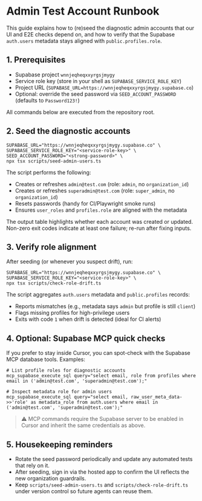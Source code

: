# Admin Test Account Runbook

This guide explains how to (re)seed the diagnostic admin accounts that our UI and E2E checks depend on, and how to verify that the Supabase `auth.users` metadata stays aligned with `public.profiles.role`.

## 1. Prerequisites

- Supabase project `wnnjeqheqxxyrgsjmygy`
- Service role key (store in your shell as `SUPABASE_SERVICE_ROLE_KEY`)
- Project URL (`SUPABASE_URL=https://wnnjeqheqxxyrgsjmygy.supabase.co`)
- Optional: override the seed password via `SEED_ACCOUNT_PASSWORD` (defaults to `Password123!`)

All commands below are executed from the repository root.

## 2. Seed the diagnostic accounts

```
SUPABASE_URL="https://wnnjeqheqxxyrgsjmygy.supabase.co" \
SUPABASE_SERVICE_ROLE_KEY="<service-role-key>" \
SEED_ACCOUNT_PASSWORD="<strong-password>" \
npx tsx scripts/seed-admin-users.ts
```

The script performs the following:

- Creates or refreshes `admin@test.com` (role: `admin`, no `organization_id`)
- Creates or refreshes `superadmin@test.com` (role: `super_admin`, no `organization_id`)
- Resets passwords (handy for CI/Playwright smoke runs)
- Ensures `user_roles` and `profiles.role` are aligned with the metadata

The output table highlights whether each account was created or updated. Non-zero exit codes indicate at least one failure; re-run after fixing inputs.

## 3. Verify role alignment

After seeding (or whenever you suspect drift), run:

```
SUPABASE_URL="https://wnnjeqheqxxyrgsjmygy.supabase.co" \
SUPABASE_SERVICE_ROLE_KEY="<service-role-key>" \
npx tsx scripts/check-role-drift.ts
```

The script aggregates `auth.users` metadata and `public.profiles` records:

- Reports mismatches (e.g., metadata says `admin` but profile is still `client`)
- Flags missing profiles for high-privilege users
- Exits with code `1` when drift is detected (ideal for CI alerts)

## 4. Optional: Supabase MCP quick checks

If you prefer to stay inside Cursor, you can spot-check with the Supabase MCP database tools. Examples:

```
# List profile roles for diagnostic accounts
mcp_supabase_execute_sql query="select email, role from profiles where email in ('admin@test.com', 'superadmin@test.com');"

# Inspect metadata role for admin users
mcp_supabase_execute_sql query="select email, raw_user_meta_data->>'role' as metadata_role from auth.users where email in ('admin@test.com', 'superadmin@test.com');"
```

> ⚠️ MCP commands require the Supabase server to be enabled in Cursor and inherit the same credentials as above.

## 5. Housekeeping reminders

- Rotate the seed password periodically and update any automated tests that rely on it.
- After seeding, sign in via the hosted app to confirm the UI reflects the new organization guardrails.
- Keep `scripts/seed-admin-users.ts` and `scripts/check-role-drift.ts` under version control so future agents can reuse them.


